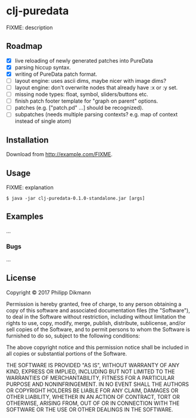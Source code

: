 # clj-puredata

FIXME: description

## Roadmap

- [x] live reloading of newly generated patches into PureData
- [x] parsing hiccup syntax.
- [x] writing of PureData patch format.
- [ ] layout engine: uses ascii dims, maybe nicer with image dims?
- [ ] layout engine: don't overwrite nodes that already have :x or :y set.
- [ ] missing node types: float, symbol, sliders/buttons etc.
- [ ] finish patch footer template for "graph on parent" options.
- [ ] patches (e.g. ["patch.pd" ...] should be recognized).
- [ ] subpatches (needs multiple parsing contexts? e.g. map of context instead of single atom)

## Installation

Download from http://example.com/FIXME.

## Usage

FIXME: explanation

    $ java -jar clj-puredata-0.1.0-standalone.jar [args]

## Examples

...

### Bugs

...

## License

Copyright © 2017 Philipp Dikmann

Permission is hereby granted, free of charge, to any person obtaining a copy of this software and associated documentation files (the "Software"), to deal in the Software without restriction, including without limitation the rights to use, copy, modify, merge, publish, distribute, sublicense, and/or sell copies of the Software, and to permit persons to whom the Software is furnished to do so, subject to the following conditions:

The above copyright notice and this permission notice shall be included in all copies or substantial portions of the Software.

THE SOFTWARE IS PROVIDED "AS IS", WITHOUT WARRANTY OF ANY KIND, EXPRESS OR IMPLIED, INCLUDING BUT NOT LIMITED TO THE WARRANTIES OF MERCHANTABILITY, FITNESS FOR A PARTICULAR PURPOSE AND NONINFRINGEMENT. IN NO EVENT SHALL THE AUTHORS OR COPYRIGHT HOLDERS BE LIABLE FOR ANY CLAIM, DAMAGES OR OTHER LIABILITY, WHETHER IN AN ACTION OF CONTRACT, TORT OR OTHERWISE, ARISING FROM, OUT OF OR IN CONNECTION WITH THE SOFTWARE OR THE USE OR OTHER DEALINGS IN THE SOFTWARE.

